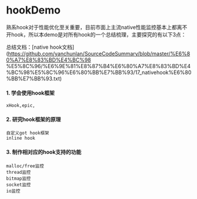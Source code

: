 # hookDemo
熟系hook对于性能优化至关重要，目前市面上主流native性能监控基本上都离不开hook，所以本demo是对所有hook的一个总结梳理，主要探究的有以下3点：

总结文档：[native hook文档](https://github.com/yanchunlan/SourceCodeSummary/blob/master/%E6%80%A7%E8%83%BD%E4%BC%98
%E5%8C%96/%E6%9E%81%E8%87%B4%E6%80%A7%E8%83%BD%E4%BC%98%E5%8C%96%E6%80%BB%E7%BB%93/17_nativehook%E6%80%BB%E7%BB%93.txt)

#### 1. 学会使用hook框架
    xHook,epic,
    
#### 2. 研究hook框架的原理
    自定义got hook框架
    inline hook
    
#### 3. 制作相对应的hook支持的功能
    malloc/free监控
    thread监控
    bitmap监控
    socket监控
    io监控
    
